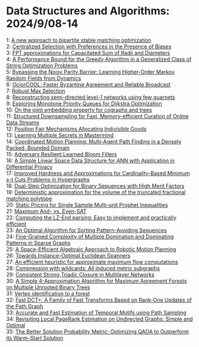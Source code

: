 # Data Structures and Algorithms: 2024/9/08-14  
1: [A new approach to bipartite stable matching optimization](https://doi.org/10.48550/arXiv.2409.04885)  
2: [Centralized Selection with Preferences in the Presence of Biases](https://doi.org/10.48550/arXiv.2409.04897)  
3: [FPT approximations for Capacitated Sum of Radii and Diameters](https://doi.org/10.48550/arXiv.2409.04984)  
4: [A Performance Bound for the Greedy Algorithm in a Generalized Class of  String Optimization Problems](https://doi.org/10.48550/arXiv.2409.05020)  
5: [Bypassing the Noisy Parity Barrier: Learning Higher-Order Markov Random  Fields from Dynamics](https://doi.org/10.48550/arXiv.2409.05284)  
6: [OciorCOOL: Faster Byzantine Agreement and Reliable Broadcast](https://doi.org/10.48550/arXiv.2409.06008)  
7: [Robust Max Selection](https://doi.org/10.48550/arXiv.2409.06014)  
8: [Reconstructing semi-directed level-1 networks using few quarnets](https://doi.org/10.48550/arXiv.2409.06034)  
9: [Exploring Monotone Priority Queues for Dijkstra Optimization](https://doi.org/10.48550/arXiv.2409.06061)  
10: [On the joint embedding property for cographs and trees](https://doi.org/10.48550/arXiv.2409.06127)  
11: [Structured Downsampling for Fast, Memory-efficient Curation of Online  Data Streams](https://doi.org/10.48550/arXiv.2409.06199)  
12: [Position Fair Mechanisms Allocating Indivisible Goods](https://doi.org/10.48550/arXiv.2409.06423)  
13: [Learning Multiple Secrets in Mastermind](https://doi.org/10.48550/arXiv.2409.06453)  
14: [Coordinated Motion Planning: Multi-Agent Path Finding in a Densely  Packed, Bounded Domain](https://doi.org/10.48550/arXiv.2409.06486)  
15: [Adversary Resilient Learned Bloom Filters](https://doi.org/10.48550/arXiv.2409.06556)  
16: [A Simple Linear Space Data Structure for ANN with Application in  Differential Privacy](https://doi.org/10.48550/arXiv.2409.07187)  
17: [Improved Hardness and Approximations for Cardinality-Based Minimum  $s$-$t$ Cuts Problems in Hypergraphs](https://doi.org/10.48550/arXiv.2409.07201)  
18: [Dual-Step Optimization for Binary Sequences with High Merit Factors](https://doi.org/10.48550/arXiv.2409.07222)  
19: [Deterministic approximation for the volume of the truncated fractional  matching polytope](https://doi.org/10.48550/arXiv.2409.07283)  
20: [Static Pricing for Single Sample Multi-unit Prophet Inequalities](https://doi.org/10.48550/arXiv.2409.07719)  
21: [Maximum And- vs. Even-SAT](https://doi.org/10.48550/arXiv.2409.07837)  
22: [Computing the LZ-End parsing: Easy to implement and practically  efficient](https://doi.org/10.48550/arXiv.2409.07840)  
23: [An Optimal Algorithm for Sorting Pattern-Avoiding Sequences](https://doi.org/10.48550/arXiv.2409.07868)  
24: [Fine-Grained Complexity of Multiple Domination and Dominating Patterns  in Sparse Graphs](https://doi.org/10.48550/arXiv.2409.08037)  
25: [A Space-Efficient Algebraic Approach to Robotic Motion Planning](https://doi.org/10.48550/arXiv.2409.08219)  
26: [Towards Instance-Optimal Euclidean Spanners](https://doi.org/10.48550/arXiv.2409.08227)  
27: [An efficient heuristic for approximate maximum flow computations](https://doi.org/10.48550/arXiv.2409.08350)  
28: [Compression with wildcards: All induced metric subgraphs](https://doi.org/10.48550/arXiv.2409.08363)  
29: [Consistent Strong Triadic Closure in Multilayer Networks](https://doi.org/10.48550/arXiv.2409.08405)  
30: [A Simple 4-Approximation Algorithm for Maximum Agreement Forests on  Multiple Unrooted Binary Trees](https://doi.org/10.48550/arXiv.2409.08440)  
31: [Vertex identification to a forest](https://doi.org/10.48550/arXiv.2409.08883)  
32: [Fast DCT+: A Family of Fast Transforms Based on Rank-One Updates of the  Path Graph](https://doi.org/10.48550/arXiv.2409.08970)  
33: [Accurate and Fast Estimation of Temporal Motifs using Path Sampling](https://doi.org/10.48550/arXiv.2409.08975)  
34: [Revisiting Local PageRank Estimation on Undirected Graphs: Simple and  Optimal](https://doi.org/10.48550/arXiv.2409.08978)  
35: [The Better Solution Probability Metric: Optimizing QAOA to Outperform  its Warm-Start Solution](https://doi.org/10.48550/arXiv.2409.09012)  